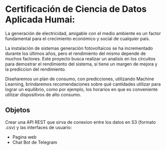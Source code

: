 # Certificación de Ciencia de Datos Aplicada Humai:

La generación de electricidad, amigable con el medio ambiente es un factor fundamental para el crecimiento económico y social de cualquier país.

La instalación de sistemas generación fotovoltaicos se ha incrementado durante los últimos años, pero el rendimiento del mismo depende de muchos factores. Este proyecto busca realizar un analisis en los circuitos para demostrar el rendimiento del sistema, si tiene un margen de mejora y la prediccion del rendimiento.

Diseñaremos un plan de consumo, con predicciones, utilizando Machine Learning, brindaremos recomendaciones sobre qué cantidades utilizar para lograr un equilibrio, como por ejemplo, los horarios en que es conveniente utilizar dispositivos de alto consumo.


## Objetos

Crear una API REST que sirva de conexion entre los datos en S3 (formato .csv) y las interfaces de usuario:

- Pagina web
- Chat Bot de Telegram